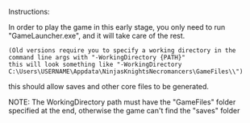 Instructions:

In order to play the game in this early stage, you only need to run "GameLauncher.exe", and it will take care of the rest.

```
(Old versions require you to specify a working directory in the command line args with "-WorkingDirectory {PATH}"
this will look something like "-WorkingDirectory C:\Users\USERNAME\Appdata\NinjasKnightsNecromancers\GameFiles\\")
```

this should allow saves and other core files to be generated.

NOTE: The WorkingDirectory path must have the "GameFiles" folder specified at the end, otherwise the game can't find the "saves" folder
